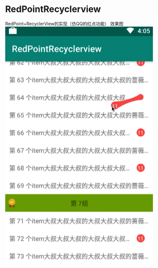 # RedPointRecyclerview
RedPoint+RecyclerView的实现（仿QQ的红点功能）
效果图
![image](https://github.com/zzechao/RedPointRecyclerview/blob/master/demo.gif)
